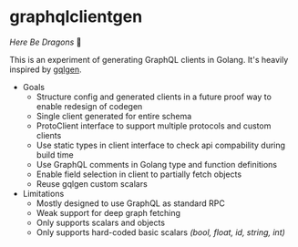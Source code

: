 # graphqlclientgen

_Here Be Dragons_ :dragon:

This is an experiment of generating GraphQL clients in Golang. It's heavily inspired by [gqlgen](https://github.com/99designs/gqlgen).

- Goals
  - Structure config and generated clients in a future proof way to enable redesign of codegen
  - Single client generated for entire schema
  - ProtoClient interface to support multiple protocols and custom clients
  - Use static types in client interface to check api compability during build time
  - Use GraphQL comments in Golang type and function definitions
  - Enable field selection in client to partially fetch objects
  - Reuse gqlgen custom scalars
- Limitations
  - Mostly designed to use GraphQL as standard RPC
  - Weak support for deep graph fetching
  - Only supports scalars and objects
  - Only supports hard-coded basic scalars _(bool, float, id, string, int)_